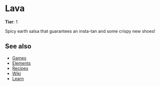 # Lava

**Tier**: 1

Spicy earth salsa that guarantees an insta-tan and some crispy new shoes!

## See also

* [Games](/wiki/games)
* [Elements](/wiki/elements)
* [Recipes](/wiki/recipes)
* [Wiki](/wiki/index)
* [Learn](/learn/index)